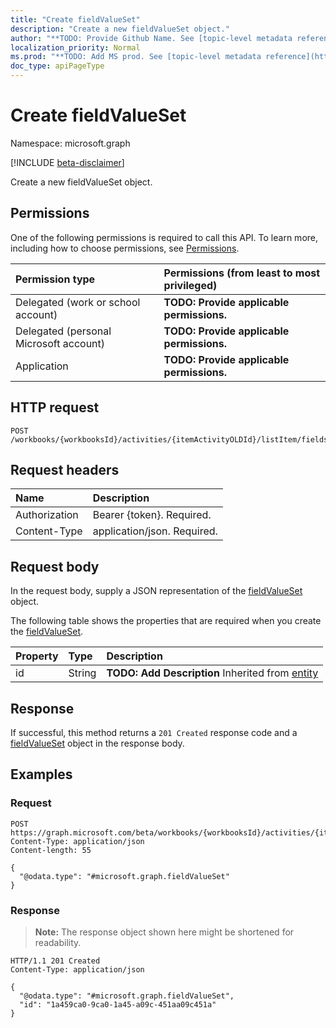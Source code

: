 ```yaml
---
title: "Create fieldValueSet"
description: "Create a new fieldValueSet object."
author: "**TODO: Provide Github Name. See [topic-level metadata reference](https://msgo.azurewebsites.net/add/document/guidelines/metadata.html#topic-level-metadata)**"
localization_priority: Normal
ms.prod: "**TODO: Add MS prod. See [topic-level metadata reference](https://msgo.azurewebsites.net/add/document/guidelines/metadata.html#topic-level-metadata)**"
doc_type: apiPageType
---
```


# Create fieldValueSet
Namespace: microsoft.graph

[!INCLUDE [beta-disclaimer](../../includes/beta-disclaimer.md)]

Create a new fieldValueSet object.

## Permissions
One of the following permissions is required to call this API. To learn more, including how to choose permissions, see [Permissions](/graph/permissions-reference).

|Permission type|Permissions (from least to most privileged)|
|:---|:---|
|Delegated (work or school account)|**TODO: Provide applicable permissions.**|
|Delegated (personal Microsoft account)|**TODO: Provide applicable permissions.**|
|Application|**TODO: Provide applicable permissions.**|

## HTTP request

<!-- {
  "blockType": "ignored"
}
-->
``` http
POST /workbooks/{workbooksId}/activities/{itemActivityOLDId}/listItem/fields
```

## Request headers
|Name|Description|
|:---|:---|
|Authorization|Bearer {token}. Required.|
|Content-Type|application/json. Required.|

## Request body
In the request body, supply a JSON representation of the [fieldValueSet](../resources/fieldvalueset.md) object.

The following table shows the properties that are required when you create the [fieldValueSet](../resources/fieldvalueset.md).

|Property|Type|Description|
|:---|:---|:---|
|id|String|**TODO: Add Description** Inherited from [entity](../resources/entity.md)|



## Response

If successful, this method returns a `201 Created` response code and a [fieldValueSet](../resources/fieldvalueset.md) object in the response body.

## Examples

### Request
<!-- {
  "blockType": "request",
  "name": "create_fieldvalueset_from_"
}
-->
``` http
POST https://graph.microsoft.com/beta/workbooks/{workbooksId}/activities/{itemActivityOLDId}/listItem/fields
Content-Type: application/json
Content-length: 55

{
  "@odata.type": "#microsoft.graph.fieldValueSet"
}
```


### Response
>**Note:** The response object shown here might be shortened for readability.
<!-- {
  "blockType": "response",
  "truncated": true,
  "@odata.type": "microsoft.graph.fieldValueSet"
}
-->
``` http
HTTP/1.1 201 Created
Content-Type: application/json

{
  "@odata.type": "#microsoft.graph.fieldValueSet",
  "id": "1a459ca0-9ca0-1a45-a09c-451aa09c451a"
}
```


